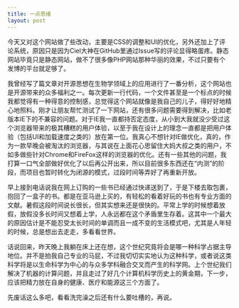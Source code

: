 ```yaml
---
title: 一点思绪
layout: post
---
```


今天又对这个网站做了些改动，主要是CSS的调整和UI的优化，另外还加上了评论系统，原因只是因为Ciel大神在GitHub里通过Issue写的评论显得略蛋疼。静态网站毕竟只是静态网站，做不了很多像PHP网站那种华丽的效果，不过只要有个发博的平台就足够了。

我曾经写了篇文章对开源思想在生物学领域上的应用进行了一番分析，这个网站也是开源带来的众多福利之一。每次更新一行代码，一个文件甚至是一个标点的时候我都觉得有一种得意的控制感，总觉得这个网站就像是我自己的儿子，得好好地精心地照料。刚才让朋友帮忙测试了一下网站，还有很多问题需要得到解决，比如老版本IE下的不兼容的问题。对于IE我一直都持否定态度，从小到大我就没少受过这个浏览器带来的极其糟糕的用户体验，以至于我在设计上的理念一直都是把用户体验（包括UI和加载速度之类的）放在第一位。我真心不想针对IE做优化，真的，作为一款早晚会被淘汰的浏览器，与其说在上面花心思留住大妈大叔之类的用户，不如多做些针对Chrome和FireFox这样的浏览器的优化。还有一些其他的问题，我打算一口气全部做好优化了以后再公开出来，所以目前很多东西还在“内测”的阶段，而项目也暂时转化为闭源的模式，过段时间等弄好了再重新开放。

早上接到电话说我在网上订购的一些书已经通过快递送到了，于是下楼去取包裹，抱回了一盒子的书。都是在亚马逊上买的，有轻松的看着好玩的书也有专业方面的文献。暑假这段时间说长很长，但其实想来还是很快的。平常上学的时候想着放假，放假没多长时间又想着上学，人永远都在这个矛盾里生存着。这其中一个最大的原因估计是不能忍受太长时间的单调而且一成不变的生活模式吧，尤其是人年轻的时候，总是想出去走走，多看看世界。

话说回来，昨天晚上我躺在床上还在想，这个世纪究竟将会是哪一种科学占据主导地位。并不是拍我自己专业的马屁，不过我切切实实地认为这种科学，或者说这类科学将是以生命科学为中心的与众多学科融合交叉而产生的科学网。上个世纪我们解决了机器的计算问题，并且走过了好几个计算机科学历史上的黄金期，下一步，应该把精力放在自身的健康、医疗和能源这三个方面了。

先废话这么多吧，看看洗完澡之后还有什么要吐槽的，再说。
